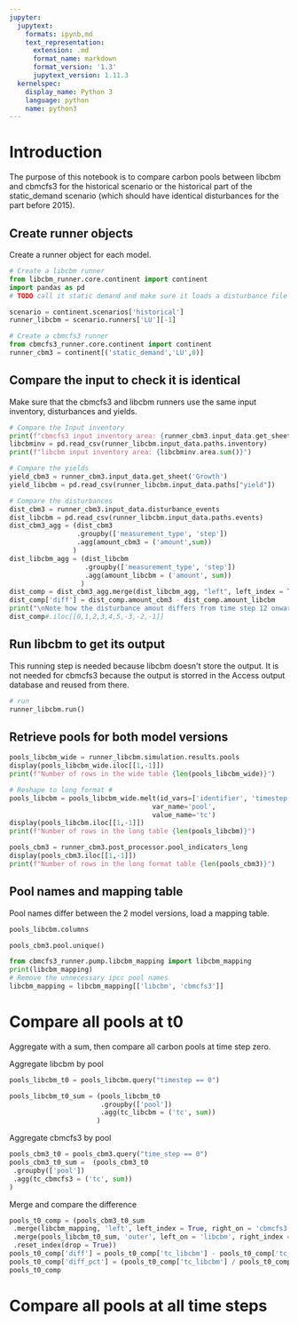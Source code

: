 ```yaml
---
jupyter:
  jupytext:
    formats: ipynb,md
    text_representation:
      extension: .md
      format_name: markdown
      format_version: '1.3'
      jupytext_version: 1.11.3
  kernelspec:
    display_name: Python 3
    language: python
    name: python3
---
```


# Introduction

The purpose of this notebook is to compare carbon pools between libcbm and cbmcfs3 for the historical scenario or the historical part of the static_demand scenario (which should have identical disturbances for the part before 2015).




## Create runner objects

Create a runner object for each model.


```python
# Create a libcbm runner
from libcbm_runner.core.continent import continent
import pandas as pd
# TODO call it static demand and make sure it loads a disturbance file from the static demand scenario

scenario = continent.scenarios['historical']
runner_libcbm = scenario.runners['LU'][-1]

# Create a cbmcfs3 runner
from cbmcfs3_runner.core.continent import continent
runner_cbm3 = continent[('static_demand','LU',0)]
```

## Compare the input to check it is identical

Make sure that the cbmcfs3 and libcbm runners use the same input inventory, disturbances and yields.

```python
# Compare the Input inventory
print(f"cbmcfs3 input inventory area: {runner_cbm3.input_data.get_sheet('Inventory').area.sum()}")
libcbminv = pd.read_csv(runner_libcbm.input_data.paths.inventory)
print(f"libcbm input inventory area: {libcbminv.area.sum()}")
```

```python
# Compare the yields
yield_cbm3 = runner_cbm3.input_data.get_sheet('Growth')
yield_libcbm = pd.read_csv(runner_libcbm.input_data.paths["yield"])
```

```python
# Compare the disturbances
dist_cbm3 = runner_cbm3.input_data.disturbance_events
dist_libcbm = pd.read_csv(runner_libcbm.input_data.paths.events)
dist_cbm3_agg = (dist_cbm3
                 .groupby(['measurement_type', 'step'])
                 .agg(amount_cbm3 = ('amount',sum))
                )
dist_libcbm_agg = (dist_libcbm
                   .groupby(['measurement_type', 'step'])
                   .agg(amount_libcbm = ('amount', sum))
                  )
dist_comp = dist_cbm3_agg.merge(dist_libcbm_agg, "left", left_index = True, right_index = True)
dist_comp['diff'] = dist_comp.amount_cbm3 - dist_comp.amount_libcbm
print("\nNote how the disturbance amout differs from time step 12 onwards")
dist_comp#.iloc[[0,1,2,3,4,5,-3,-2,-1]]
```

## Run libcbm to get its output

This running step is needed because libcbm doesn't store the output. It is not needed for cbmcfs3 because the output is storred in the Access output database and reused from there. 

```python
# run
runner_libcbm.run()
```

## Retrieve pools for both model versions

```python
pools_libcbm_wide = runner_libcbm.simulation.results.pools
display(pools_libcbm_wide.iloc[[1,-1]])
print(f"Number of rows in the wide table {len(pools_libcbm_wide)}")
```

```python
# Reshape to long format #
pools_libcbm = pools_libcbm_wide.melt(id_vars=['identifier', 'timestep', 'Input'],
                                    var_name='pool',
                                    value_name='tc')
display(pools_libcbm.iloc[[1,-1]])
print(f"Number of rows in the long table {len(pools_libcbm)}")
```

```python
pools_cbm3 = runner_cbm3.post_processor.pool_indicators_long
display(pools_cbm3.iloc[[1,-1]])
print(f"Number of rows in the long format table {len(pools_cbm3)}")
```

<!-- #region -->
## Pool names and mapping table


Pool names differ between the 2 model versions, load a mapping table.
<!-- #endregion -->

```python
pools_libcbm.columns
```

```python
pools_cbm3.pool.unique()
```

```python
from cbmcfs3_runner.pump.libcbm_mapping import libcbm_mapping
print(libcbm_mapping)
# Remove the unnecessary ipcc pool names
libcbm_mapping = libcbm_mapping[['libcbm', 'cbmcfs3']]
```

# Compare all pools at t0

Aggregate with a sum, then compare all carbon pools at time step zero. 


Aggregate libcbm by pool

```python
pools_libcbm_t0 = pools_libcbm.query("timestep == 0")

pools_libcbm_t0_sum = (pools_libcbm_t0
                       .groupby(['pool'])
                       .agg(tc_libcbm = ('tc', sum))
                      )
```

Aggregate cbmcfs3 by pool

```python
pools_cbm3_t0 = pools_cbm3.query("time_step == 0")
pools_cbm3_t0_sum =  (pools_cbm3_t0
 .groupby(['pool'])
 .agg(tc_cbmcfs3 = ('tc', sum))
)
```

Merge and compare the difference 

```python
pools_t0_comp = (pools_cbm3_t0_sum
 .merge(libcbm_mapping, 'left', left_index = True, right_on = 'cbmcfs3')
 .merge(pools_libcbm_t0_sum, 'outer', left_on = 'libcbm', right_index = True)
 .reset_index(drop = True))
pools_t0_comp['diff'] = pools_t0_comp['tc_libcbm'] - pools_t0_comp['tc_cbmcfs3']
pools_t0_comp['diff_pct'] = (pools_t0_comp['tc_libcbm'] / pools_t0_comp['tc_cbmcfs3']) - 1
pools_t0_comp
```

# Compare all pools at all time steps

